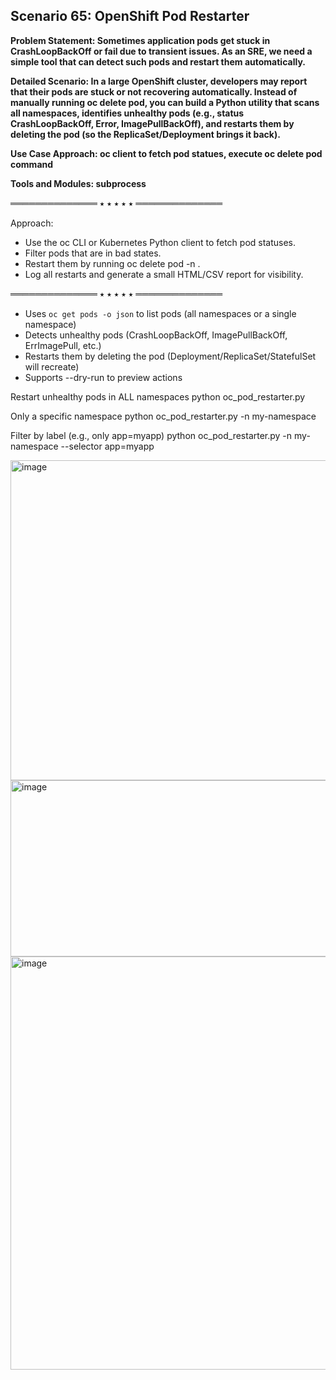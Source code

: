 ## Scenario 65: OpenShift Pod Restarter  
**Problem Statement: Sometimes application pods get stuck in CrashLoopBackOff or fail due to transient issues. As an SRE, we need a simple tool that can detect such pods and restart them automatically.**  

**Detailed Scenario: In a large OpenShift cluster, developers may report that their pods are stuck or not recovering automatically. Instead of manually running oc delete pod, you can build a Python utility that scans all namespaces, identifies unhealthy pods (e.g., status CrashLoopBackOff, Error, ImagePullBackOff), and restarts them by deleting the pod (so the ReplicaSet/Deployment brings it back).**  

**Use Case Approach: oc client to fetch pod statues, execute oc delete pod command**  

**Tools and Modules: subprocess**  


══════════════ ⭑ ⭑ ⭑ ⭑ ⭑ ══════════════

Approach:  
- Use the oc CLI or Kubernetes Python client to fetch pod statuses.  
- Filter pods that are in bad states.  
- Restart them by running oc delete pod <pod> -n <namespace>.  
- Log all restarts and generate a small HTML/CSV report for visibility.  

══════════════ ⭑ ⭑ ⭑ ⭑ ⭑ ══════════════

- Uses `oc get pods -o json` to list pods (all namespaces or a single namespace)
- Detects unhealthy pods (CrashLoopBackOff, ImagePullBackOff, ErrImagePull, etc.)
- Restarts them by deleting the pod (Deployment/ReplicaSet/StatefulSet will recreate)
- Supports --dry-run to preview actions

Restart unhealthy pods in ALL namespaces
  python oc_pod_restarter.py

Only a specific namespace
  python oc_pod_restarter.py -n my-namespace

Filter by label (e.g., only app=myapp)
  python oc_pod_restarter.py -n my-namespace --selector app=myapp

<img width="1203" height="512" alt="image" src="https://github.com/user-attachments/assets/5acf1103-1e69-4105-9e5d-12df6f3ffc2b" />

<img width="1108" height="282" alt="image" src="https://github.com/user-attachments/assets/902b4239-2eae-446b-aeba-24c2f014ecf8" />

<img width="1038" height="661" alt="image" src="https://github.com/user-attachments/assets/b93177a2-35fb-4bf6-8cc5-08c932a5cfa8" />

